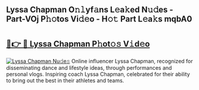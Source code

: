 ## Lyssa Chapman O𝚗𝚕yf𝚊ns L𝚎a𝚔ed N𝚞𝚍es - Part-VOj P𝚑𝚘tos Vi𝚍𝚎o - H𝚘𝚝 Part L𝚎a𝚔s mqbA0

# <h2><a href="http://kf3i8w.oniu.top/?m=Lyssa+Chapman">🔗👉 🔴 Lyssa Chapman P𝚑ot𝚘𝚜 V𝚒d𝚎o</a></h2>

[![Lyssa Chapman Nu𝚍e𝚜](https://i.imgur.com/0qMVB7G.gif)](http://kf3i8w.oniu.top/?m=Lyssa+Chapman)
Online influencer Lyssa Chapman, recognized for disseminating dance and lifestyle ideas, through performances and personal vlogs. Inspiring coach Lyssa Chapman, celebrated for their ability to bring out the best in their athletes and teams.  
